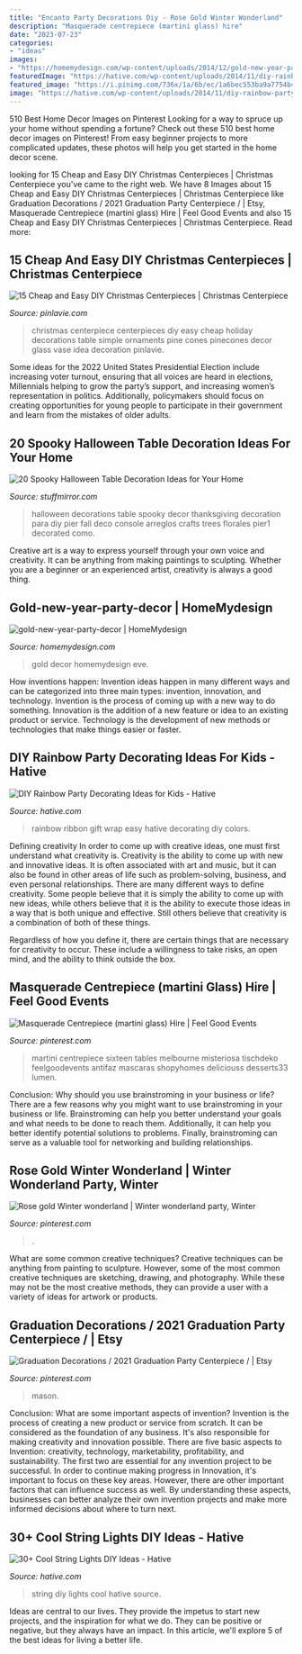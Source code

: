 ```yaml
---
title: "Encanto Party Decorations Diy - Rose Gold Winter Wonderland"
description: "Masquerade centrepiece (martini glass) hire"
date: "2023-07-23"
categories:
- "ideas"
images:
- "https://homemydesign.com/wp-content/uploads/2014/12/gold-new-year-party-decor.jpg"
featuredImage: "https://hative.com/wp-content/uploads/2014/11/diy-rainbow-party-decorating-ideas/13-easy-rainbow-ribbon-gift-wrap.jpg"
featured_image: "https://i.pinimg.com/736x/1a/6b/ec/1a6bec553ba9a7754b4fb7be1c282797.jpg"
image: "https://hative.com/wp-content/uploads/2014/11/diy-rainbow-party-decorating-ideas/13-easy-rainbow-ribbon-gift-wrap.jpg"
---
```



510 Best Home Decor Images on Pinterest
Looking for a way to spruce up your home without spending a fortune? Check out these 510 best home decor images on Pinterest! From easy beginner projects to more complicated updates, these photos will help you get started in the home decor scene.

	

		
looking for 15 Cheap and Easy DIY Christmas Centerpieces | Christmas Centerpiece you've came to the right web. We have 8 Images about 15 Cheap and Easy DIY Christmas Centerpieces | Christmas Centerpiece like Graduation Decorations / 2021 Graduation Party Centerpiece / | Etsy, Masquerade Centrepiece (martini glass) Hire | Feel Good Events and also 15 Cheap and Easy DIY Christmas Centerpieces | Christmas Centerpiece. Read more:
		
    
## 15 Cheap And Easy DIY Christmas Centerpieces | Christmas Centerpiece

<img loading=lazy src="http://pinlavie.com/system/posts/pictures/3802/XmasSm.jpg" onerror="this.onerror=null;this.src='https://tse2.mm.bing.net/th?id=OIP.Wu3BKhqy1jo6ihWzW2lohgHaNo&amp;pid=15.1';" alt="15 Cheap and Easy DIY Christmas Centerpieces | Christmas Centerpiece">

_Source: pinlavie.com_

>christmas centerpiece centerpieces diy easy cheap holiday decorations table simple ornaments pine cones pinecones decor glass vase idea decoration pinlavie. 

	

Some ideas for the 2022 United States Presidential Election include increasing voter turnout, ensuring that all voices are heard in elections, Millennials helping to grow the party’s support, and increasing women’s representation in politics. Additionally, policymakers should focus on creating opportunities for young people to participate in their government and learn from the mistakes of older adults.

    
## 20 Spooky Halloween Table Decoration Ideas For Your Home

<img loading=lazy src="https://www.stuffmirror.com/wp-content/uploads/2018/10/Spooky-Halloween-Table-Decorations24.jpg" onerror="this.onerror=null;this.src='https://tse3.mm.bing.net/th?id=OIP.pZXbpzaX277vWfVBr0beVwHaLF&amp;pid=15.1';" alt="20 Spooky Halloween Table Decoration Ideas for Your Home">

_Source: stuffmirror.com_

>halloween decorations table spooky decor thanksgiving decoration para diy pier fall deco console arreglos crafts trees florales pier1 decorated como. 

	

Creative art is a way to express yourself through your own voice and creativity. It can be anything from making paintings to sculpting. Whether you are a beginner or an experienced artist, creativity is always a good thing.

    
## Gold-new-year-party-decor | HomeMydesign

<img loading=lazy src="https://homemydesign.com/wp-content/uploads/2014/12/gold-new-year-party-decor.jpg" onerror="this.onerror=null;this.src='https://tse1.mm.bing.net/th?id=OIP.wtkxnxxalpEnJKuCNiB5EgHaPE&amp;pid=15.1';" alt="gold-new-year-party-decor | HomeMydesign">

_Source: homemydesign.com_

>gold decor homemydesign eve. 

	

How inventions happen:
Invention ideas happen in many different ways and can be categorized into three main types: invention, innovation, and technology. Invention is the process of coming up with a new way to do something. Innovation is the addition of a new feature or idea to an existing product or service. Technology is the development of new methods or technologies that make things easier or faster.

    
## DIY Rainbow Party Decorating Ideas For Kids - Hative

<img loading=lazy src="https://hative.com/wp-content/uploads/2014/11/diy-rainbow-party-decorating-ideas/13-easy-rainbow-ribbon-gift-wrap.jpg" onerror="this.onerror=null;this.src='https://tse1.mm.bing.net/th?id=OIP.Jh9i7jdrY48ydNu8rUeegQHaLG&amp;pid=15.1';" alt="DIY Rainbow Party Decorating Ideas for Kids - Hative">

_Source: hative.com_

>rainbow ribbon gift wrap easy hative decorating diy colors. 

	

Defining creativity
In order to come up with creative ideas, one must first understand what creativity is. Creativity is the ability to come up with new and innovative ideas. It is often associated with art and music, but it can also be found in other areas of life such as problem-solving, business, and even personal relationships.
There are many different ways to define creativity. Some people believe that it is simply the ability to come up with new ideas, while others believe that it is the ability to execute those ideas in a way that is both unique and effective. Still others believe that creativity is a combination of both of these things.

Regardless of how you define it, there are certain things that are necessary for creativity to occur. These include a willingness to take risks, an open mind, and the ability to think outside the box.

    
## Masquerade Centrepiece (martini Glass) Hire | Feel Good Events

<img loading=lazy src="https://i.pinimg.com/736x/16/dd/68/16dd68b36d46daa369d0c0dfeb8cf370.jpg" onerror="this.onerror=null;this.src='https://tse4.mm.bing.net/th?id=OIP.bsi6dOuc7HVunCkvi_W7MwHaLH&amp;pid=15.1';" alt="Masquerade Centrepiece (martini glass) Hire | Feel Good Events">

_Source: pinterest.com_

>martini centrepiece sixteen tables melbourne misteriosa tischdeko feelgoodevents antifaz mascaras shopyhomes deliciouss desserts33 lumen. 

	

Conclusion: Why should you use brainstroming in your business or life?
There are a few reasons why you might want to use brainstroming in your business or life. Brainstroming can help you better understand your goals and what needs to be done to reach them. Additionally, it can help you better identify potential solutions to problems. Finally, brainstroming can serve as a valuable tool for networking and building relationships.

    
## Rose Gold Winter Wonderland | Winter Wonderland Party, Winter

<img loading=lazy src="https://i.pinimg.com/736x/1b/41/d7/1b41d7795cafbb531a50e74d58604d08.jpg" onerror="this.onerror=null;this.src='https://tse4.mm.bing.net/th?id=OIP.Fzuh1Wpt4KQgdWAWd0UovAHaJ3&amp;pid=15.1';" alt="Rose gold Winter wonderland | Winter wonderland party, Winter">

_Source: pinterest.com_

>. 

	

What are some common creative techniques?
Creative techniques can be anything from painting to sculpture. However, some of the most common creative techniques are sketching, drawing, and photography. While these may not be the most creative methods, they can provide a user with a variety of ideas for artwork or products.

    
## Graduation Decorations / 2021 Graduation Party Centerpiece / | Etsy

<img loading=lazy src="https://i.pinimg.com/736x/1a/6b/ec/1a6bec553ba9a7754b4fb7be1c282797.jpg" onerror="this.onerror=null;this.src='https://tse2.mm.bing.net/th?id=OIP.qvKEAqseCiAJO3zPt-mq4wHaP0&amp;pid=15.1';" alt="Graduation Decorations / 2021 Graduation Party Centerpiece / | Etsy">

_Source: pinterest.com_

>mason. 

	

Conclusion: What are some important aspects of invention?
Invention is the process of creating a new product or service from scratch. It can be considered as the foundation of any business. It's also responsible for making creativity and innovation possible. There are five basic aspects to Invention: creativity, technology, marketability, profitability, and sustainability. The first two are essential for any invention project to be successful. In order to continue making progress in Innovation, it's important to focus on these key areas. However, there are other important factors that can influence success as well. By understanding these aspects, businesses can better analyze their own invention projects and make more informed decisions about where to turn next.

    
## 30+ Cool String Lights DIY Ideas - Hative

<img loading=lazy src="http://hative.com/wp-content/uploads/2015/01/string-lights-diy-ideas/7-string-lights-diy-ideas.jpg" onerror="this.onerror=null;this.src='https://tse4.mm.bing.net/th?id=OIP.YEEweGHGFbA0n5-Bs02HpQHaLL&amp;pid=15.1';" alt="30+ Cool String Lights DIY Ideas - Hative">

_Source: hative.com_

>string diy lights cool hative source. 

	

Ideas are central to our lives. They provide the impetus to start new projects, and the inspiration for what we do. They can be positive or negative, but they always have an impact. In this article, we'll explore 5 of the best ideas for living a better life.

